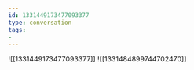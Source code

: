```yaml
---
id: 1331449173477093377
type: conversation
tags:
- 
---
```

![[1331449173477093377]]
![[1331484899744702470]]

